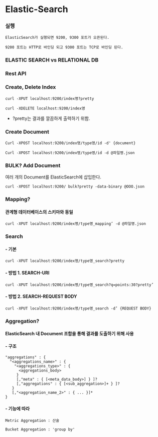 # Elastic-Search

### 실행 
```
ElasticSearch가 실행되면 9200, 9300 포트가 오픈된다.

9200 포트는 HTTP로 바인딩 되고 9300 포트는 TCP로 바인딩 된다.
```
### ELASTIC SEARCH vs RELATIONAL DB

### Rest API

### Create, Delete Index

```
curl -XPUT localhost:9200/index명?pretty

curl -XDELETE localhost:9200/index명
```
- ?pretty는 결과를 깔끔하게 출력하기 위함.

### Create Document

```
Curl -XPOST localhost:9200/index명/type명/id -d' {document}

Curl -XPOST localhost:9200/index명/type명/id -d @파일명.json
```
  
### BULK? Add Document
여러 개의 Document를 ElasticSearch에 삽입한다.
```
curl -XPOST localhost:9200/ bulk?pretty -data-binary @OOO.json
```

### Mapping? 
#### 관계형 데이터베이스의 스키마와 동일
```
curl -XPUT localhost:9200/index명/type명_mapping’ -d @파일명.json
```
### Search
#### - 기본
```
curl -XPUT localhost:9200/index명/type명_search?pretty
```
#### - 방법 1. SEARCH-URI
```
curl -XPUT localhost:9200/index명/type명_search?q=points:30?pretty’
```
#### - 방법 2. SEARCH-REQUEST BODY
```
curl -XPUT localhost:9200/index명/type명_search -d’ {REQUEST BODY}
```
### Aggregation? 
#### ElasticSearch 내 Document 조합을 통해 결과를 도출하기 위해 사용
#### - 구조
```
"aggregations" : {
  "<aggregations_name>" : {
    "<aggregations_type>" : {
      <aggregations_body>
     }
     [,"meta" : { [<meta_data_body>] } ]?
     [,"aggregations" : { [<sub_aggregation>]+ } ]?
   }
   [,"<aggregation_name_2>" : { ... }]*
}
```
#### - 기능에 따라 
```
Metric Aggregation : 산술

Bucket Aggregation : 'group by'
```

